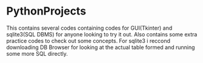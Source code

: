 # PythonProjects
This contains several codes containing codes for GUI(Tkinter) and sqlite3(SQL DBMS) for anyone looking to try it out.
Also contains some extra practice codes to check out some concepts.
For sqlite3 i reccond downloading DB Browser for looking at the actual table formed and running some more SQL directly.
